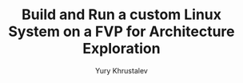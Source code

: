 ---
title: Build and Run a custom Linux System on a FVP for Architecture Exploration

minutes_to_complete: 60

who_is_this_for: >
  Developers who wish to run a Linux system (optionally using a custom kernel and a C library) on an Arm Fixed Virtual Platform (FVP) model. For example, this
  guide might be useful if you want to test patches related to new architectural features for the Linux kernel or Glibc. 

learning_objectives: 
  - Build the Linux kernel.
  - Install the Shrinkwrap tool, build firmware for the FVP and run it.
  - Configure and boot a Linux system on the FVP.
  - Configure guest OS to make running Glibc tests easier.
  - Build Glibc and run tests on the system running on the FVP.

prerequisites:
  - An AArch64 or x86 host running a Linux system.
  - GCC cross toolchain for the `aarch64-none-linux-gnu` target.
  - Docker.
  - Git to checkout sources.
  - Make to build the tools.
  - Bash for your shell.
  - Python 3.x and `pip` to create a Python virtual environment.
  - Common tools like `wget`, `unxz`, `truncate`.

author: Yury Khrustalev

### Tags
skilllevels: Advanced
subjects: Architecture and Performance
armips:
    - AArch64
tools_software_languages:
    - Glibc
    - Shrinkwrap
    - Fast Models
operatingsystems:
    - Linux
### FIXED, DO NOT MODIFY
# ================================================================================
weight: 1                       # _index.md always has weight of 1 to order correctly
layout: "learningpathall"       # All files under learning paths have this same wrapper
learning_path_main_page: "yes"  # This should be surfaced when looking for related content. Only set for _index.md of learning path content.
---